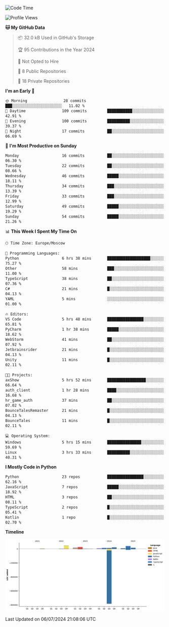 <!--START_SECTION:waka-->
![Code Time](http://img.shields.io/badge/Code%20Time-390%20hrs%209%20mins-blue)

![Profile Views](http://img.shields.io/badge/Profile%20Views-0-blue)

**🐱 My GitHub Data** 

> 📦 32.0 kB Used in GitHub's Storage 
 > 
> 🏆 95 Contributions in the Year 2024
 > 
> 🚫 Not Opted to Hire
 > 
> 📜 8 Public Repositories 
 > 
> 🔑 18 Private Repositories 
 > 
**I'm an Early 🐤** 

```text
🌞 Morning                28 commits          ███░░░░░░░░░░░░░░░░░░░░░░   11.02 % 
🌆 Daytime                109 commits         ███████████░░░░░░░░░░░░░░   42.91 % 
🌃 Evening                100 commits         ██████████░░░░░░░░░░░░░░░   39.37 % 
🌙 Night                  17 commits          ██░░░░░░░░░░░░░░░░░░░░░░░   06.69 % 
```
📅 **I'm Most Productive on Sunday** 

```text
Monday                   16 commits          ██░░░░░░░░░░░░░░░░░░░░░░░   06.30 % 
Tuesday                  22 commits          ██░░░░░░░░░░░░░░░░░░░░░░░   08.66 % 
Wednesday                46 commits          █████░░░░░░░░░░░░░░░░░░░░   18.11 % 
Thursday                 34 commits          ███░░░░░░░░░░░░░░░░░░░░░░   13.39 % 
Friday                   33 commits          ███░░░░░░░░░░░░░░░░░░░░░░   12.99 % 
Saturday                 49 commits          █████░░░░░░░░░░░░░░░░░░░░   19.29 % 
Sunday                   54 commits          █████░░░░░░░░░░░░░░░░░░░░   21.26 % 
```


📊 **This Week I Spent My Time On** 

```text
🕑︎ Time Zone: Europe/Moscow

💬 Programming Languages: 
Python                   6 hrs 38 mins       ███████████████████░░░░░░   75.27 % 
Other                    58 mins             ███░░░░░░░░░░░░░░░░░░░░░░   11.00 % 
TypeScript               38 mins             ██░░░░░░░░░░░░░░░░░░░░░░░   07.36 % 
C#                       21 mins             █░░░░░░░░░░░░░░░░░░░░░░░░   04.13 % 
YAML                     5 mins              ░░░░░░░░░░░░░░░░░░░░░░░░░   01.00 % 

🔥 Editors: 
VS Code                  5 hrs 48 mins       ████████████████░░░░░░░░░   65.81 % 
PyCharm                  1 hr 38 mins        █████░░░░░░░░░░░░░░░░░░░░   18.62 % 
WebStorm                 41 mins             ██░░░░░░░░░░░░░░░░░░░░░░░   07.92 % 
Jetbrainsrider           21 mins             █░░░░░░░░░░░░░░░░░░░░░░░░   04.13 % 
Unity                    11 mins             █░░░░░░░░░░░░░░░░░░░░░░░░   02.11 % 

🐱‍💻 Projects: 
axShow                   5 hrs 52 mins       █████████████████░░░░░░░░   66.64 % 
auth_client              1 hr 28 mins        ████░░░░░░░░░░░░░░░░░░░░░   16.68 % 
hr_game_auth             37 mins             ██░░░░░░░░░░░░░░░░░░░░░░░   07.02 % 
BounceTalesRemaster      21 mins             █░░░░░░░░░░░░░░░░░░░░░░░░   04.13 % 
BounceTales              11 mins             █░░░░░░░░░░░░░░░░░░░░░░░░   02.11 % 

💻 Operating System: 
Windows                  5 hrs 15 mins       ███████████████░░░░░░░░░░   59.69 % 
Linux                    3 hrs 33 mins       ██████████░░░░░░░░░░░░░░░   40.31 % 
```

**I Mostly Code in Python** 

```text
Python                   23 repos            ████████████████░░░░░░░░░   62.16 % 
JavaScript               7 repos             █████░░░░░░░░░░░░░░░░░░░░   18.92 % 
HTML                     3 repos             ██░░░░░░░░░░░░░░░░░░░░░░░   08.11 % 
TypeScript               2 repos             █░░░░░░░░░░░░░░░░░░░░░░░░   05.41 % 
Kotlin                   1 repo              █░░░░░░░░░░░░░░░░░░░░░░░░   02.70 % 
```



**Timeline**

![Lines of Code chart](https://raw.githubusercontent.com/adlemx/adlemx/main/assets/bar_graph.png)


 Last Updated on 06/07/2024 21:08:06 UTC
<!--END_SECTION:waka-->
